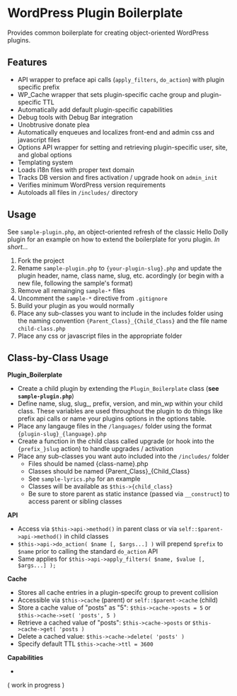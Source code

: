 WordPress Plugin Boilerplate
============================

Provides common boilerplate for creating object-oriented WordPress plugins.

Features
--------

* API wrapper to preface api calls (`apply_filters`, `do_action`) with plugin specific prefix
* WP_Cache wrapper that sets plugin-specific cache group and plugin-specific TTL
* Automatically add default plugin-specific capabilities
* Debug tools with Debug Bar integration
* Unobtrusive donate plea
* Automatically enqueues and localizes front-end and admin css and javascript files
* Options API wrapper for setting and retrieving plugin-specific user, site, and global options
* Templating system
* Loads i18n files with proper text domain
* Tracks DB version and fires activation / upgrade hook on `admin_init`
* Verifies minimum WordPress version requirements
* Autoloads all files in `/includes/` directory

Usage
-----

See `sample-plugin.php`, an object-oriented refresh of the classic Hello Dolly plugin for an example on how to extend the boilerplate for yoru plugin. *In short...*

1.	Fork the project
2.  Rename `sample-plugin.php` to `{your-plugin-slug}.php` and update the plugin header, name, class name, slug, etc. acordingly (or begin with a new file, following the sample's format)
3.  Remove all remainging `sample-*` files
4.  Uncomment the `sample-*` directive from `.gitignore`
5.  Build your plugin as you would normally
6.  Place any sub-classes you want to include in the includes folder using the naming convention `{Parent_Class}_{Child_Class}` and the file name `child-class.php`
7.  Place any css or javascript files in the appropriate folder

Class-by-Class Usage
--------------------

**Plugin_Boilerplate**

* Create a child plugin by extending the `Plugin_Boilerplate` class (**see `sample-plugin.php`**)
* Define name, slug, slug_, prefix, version, and min_wp within your child class. These variables are used throughout the plugin to do things like prefix api calls or name your plugins options in the options table.
* Place any langauge files in the `/languages/` folder using the format `{plugin-slug}_{language}.php`
* Create a function in the child class called upgrade (or hook into the `{prefix_}slug` action) to handle upgrades / activation
* Place any sub-classes you want auto included into the `/includes/` folder
	* Files should be named {class-name}.php
  * Classes should be named {Parent_Class}_{Child_Class}
  * See `sample-lyrics.php` for an example
  * Classes will be available as `$this->{child_class}`
  * Be sure to store parent as static instance (passed via `__construct`) to access parent or sibling classes 
 
**API**

* Access via `$this->api->method()` in parent class or via `self::$parent->api->method()` in child classes
* `$this->api->do_action( $name [, $args...] )` will prepend `$prefix` to `$name` prior to calling the standard `do_action` API 
* Same applies for `$this->api->apply_filters( $name, $value [, $args...] );`

**Cache**

* Stores all cache entries in a plugin-specifc group to prevent collision
* Accessible via `$this->cache` (parent) or `self::$parent->cache` (child)
* Store a cache value of "posts" as "5": `$this->cache->posts = 5` or `$this->cache->set( 'posts', 5 )`
* Retrieve a cached value of "posts": `$this->cache->posts` or `$this->cache->get( 'posts )`
* Delete a cached value: `$this->cache->delete( 'posts' )`
* Specify default TTL `$this->cache->ttl = 3600`

**Capabilities**

*
( work in progress )